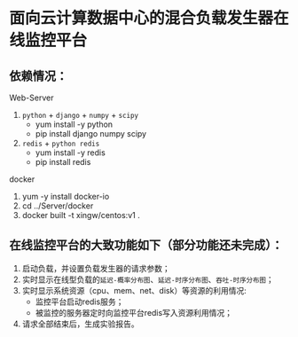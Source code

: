 # 面向云计算数据中心的混合负载发生器在线监控平台

## 依赖情况：

Web-Server
1. `python` + `django` + `numpy` + `scipy`
    - yum install -y python
    - pip install django numpy scipy
2. `redis` + `python redis`
    - yum install -y redis
    - pip install redis

docker 
1. yum -y install docker-io
2. cd ../Server/docker
3. docker built -t xingw/centos:v1 .

## 在线监控平台的大致功能如下（部分功能还未完成）：

1. 启动负载，并设置负载发生器的请求参数；
2. 实时显示在线型负载的`延迟-概率分布图`、`延迟-时序分布图`、`吞吐-时序分布图`；
3. 实时显示系统资源（cpu、mem、net、disk）等资源的利用情况:
    - 监控平台启动redis服务；
    - 被监控的服务器定时向监控平台redis写入资源利用情况；
4. 请求全部结束后，生成实验报告。

